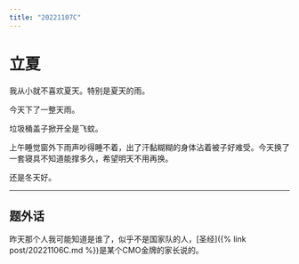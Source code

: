 ```yaml
---
title: "20221107C"
---
```


# 立夏

我从小就不喜欢夏天。特别是夏天的雨。

今天下了一整天雨。

垃圾桶盖子掀开全是飞蚊。

上午睡觉窗外下雨声吵得睡不着，出了汗黏糊糊的身体沾着被子好难受。今天换了一套寝具不知道能撑多久，希望明天不用再换。

还是冬天好。





---

## 题外话

昨天那个人我可能知道是谁了，似乎不是国家队的人，[圣经]({% link post/20221106C.md %})是某个CMO金牌的家长说的。